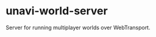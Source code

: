 # unavi-world-server

<!-- cargo-rdme start -->

Server for running multiplayer worlds over WebTransport.

<!-- cargo-rdme end -->
